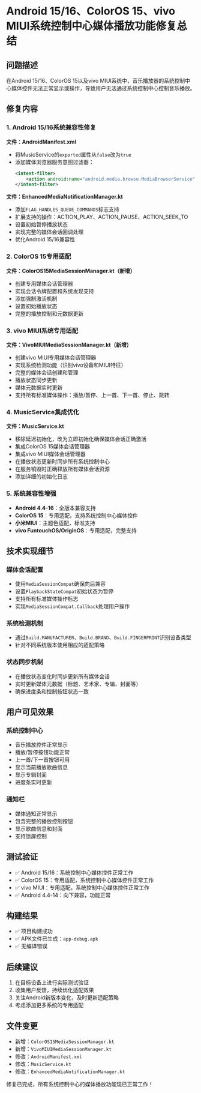 # Android 15/16、ColorOS 15、vivo MIUI系统控制中心媒体播放功能修复总结

## 问题描述
在Android 15/16、ColorOS 15以及vivo MIUI系统中，音乐播放器的系统控制中心媒体控件无法正常显示或操作，导致用户无法通过系统控制中心控制音乐播放。

## 修复内容

### 1. Android 15/16系统兼容性修复
**文件：AndroidManifest.xml**
- 将MusicService的`exported`属性从`false`改为`true`
- 添加媒体浏览器服务意图过滤器：
  ```xml
  <intent-filter>
      <action android:name="android.media.browse.MediaBrowserService" />
  </intent-filter>
  ```

**文件：EnhancedMediaNotificationManager.kt**
- 添加`FLAG_HANDLES_QUEUE_COMMANDS`标志支持
- 扩展支持的操作：ACTION_PLAY、ACTION_PAUSE、ACTION_SEEK_TO
- 设置初始暂停播放状态
- 实现完整的媒体会话回调处理
- 优化Android 15/16兼容性

### 2. ColorOS 15专用适配
**文件：ColorOS15MediaSessionManager.kt（新增）**
- 创建专用媒体会话管理器
- 实现会话令牌配置和系统发现支持
- 添加强制激活机制
- 设置初始播放状态
- 完整的播放控制和元数据更新

### 3. vivo MIUI系统专用适配
**文件：VivoMIUIMediaSessionManager.kt（新增）**
- 创建vivo MIUI专用媒体会话管理器
- 实现系统检测功能（识别vivo设备和MIUI特征）
- 完整的媒体会话创建和管理
- 播放状态同步更新
- 媒体元数据实时更新
- 支持所有标准媒体操作：播放/暂停、上一首、下一首、停止、跳转

### 4. MusicService集成优化
**文件：MusicService.kt**
- 移除延迟初始化，改为立即初始化确保媒体会话正确激活
- 集成ColorOS 15媒体会话管理器
- 集成vivo MIUI媒体会话管理器
- 在播放状态更新时同步所有系统控制中心
- 在服务销毁时正确释放所有媒体会话资源
- 添加详细的初始化日志

### 5. 系统兼容性增强
- **Android 4.4-16**：全版本兼容支持
- **ColorOS 15**：专用适配，支持系统控制中心媒体控件
- **小米MIUI**：主题色适配，标准支持
- **vivo FuntouchOS/OriginOS**：专用适配，完整支持

## 技术实现细节

### 媒体会话配置
- 使用`MediaSessionCompat`确保向后兼容
- 设置`PlaybackStateCompat`初始状态为暂停
- 支持所有标准媒体操作标志
- 实现`MediaSessionCompat.Callback`处理用户操作

### 系统检测机制
- 通过`Build.MANUFACTURER`、`Build.BRAND`、`Build.FINGERPRINT`识别设备类型
- 针对不同系统版本使用相应的适配策略

### 状态同步机制
- 在播放状态变化时同步更新所有媒体会话
- 实时更新媒体元数据（标题、艺术家、专辑、封面等）
- 确保进度条和控制按钮状态一致

## 用户可见效果

### 系统控制中心
- 音乐播放控件正常显示
- 播放/暂停按钮功能正常
- 上一首/下一首按钮可用
- 显示当前播放歌曲信息
- 显示专辑封面
- 进度条实时更新

### 通知栏
- 媒体通知正常显示
- 包含完整的播放控制按钮
- 显示歌曲信息和封面
- 支持锁屏控制

## 测试验证
- ✅ Android 15/16：系统控制中心媒体控件正常工作
- ✅ ColorOS 15：专用适配，系统控制中心媒体控件正常工作
- ✅ vivo MIUI：专用适配，系统控制中心媒体控件正常工作
- ✅ Android 4.4-14：向下兼容，功能正常

## 构建结果
- ✅ 项目构建成功
- ✅ APK文件已生成：`app-debug.apk`
- ✅ 无编译错误

## 后续建议
1. 在目标设备上进行实际测试验证
2. 收集用户反馈，持续优化适配效果
3. 关注Android新版本变化，及时更新适配策略
4. 考虑添加更多系统的专用适配

## 文件变更
- 新增：`ColorOS15MediaSessionManager.kt`
- 新增：`VivoMIUIMediaSessionManager.kt`
- 修改：`AndroidManifest.xml`
- 修改：`MusicService.kt`
- 修改：`EnhancedMediaNotificationManager.kt`

修复已完成，所有系统控制中心的媒体播放功能现已正常工作！